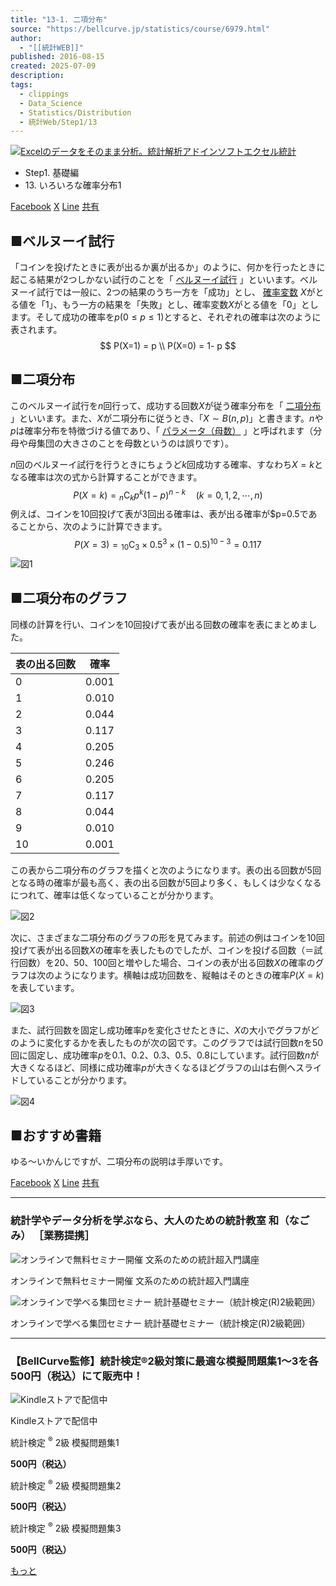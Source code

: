 ```yaml
---
title: "13-1. 二項分布"
source: "https://bellcurve.jp/statistics/course/6979.html"
author:
  - "[[統計WEB]]"
published: 2016-08-15
created: 2025-07-09
description: 
tags:
  - clippings
  - Data_Science
  - Statistics/Distribution
  - 統計Web/Step1/13
---
```

[![Excelのデータをそのまま分析。統計解析アドインソフトエクセル統計](https://bellcurve.jp/statistics/wp-content/uploads/2024/09/statistics03-b_ver3.png "Excelのデータをそのまま分析。統計解析アドインソフトエクセル統計")](https://bellcurve.jp/ex/)

- Step1. 基礎編
- 13\. いろいろな確率分布1

[Facebook](https://bellcurve.jp/#facebook "Facebook") [X](https://bellcurve.jp/#x "X") [Line](https://bellcurve.jp/#line "Line") [共有](https://www.addtoany.com/share#url=https%3A%2F%2Fbellcurve.jp%2Fstatistics%2Fcourse%2F6979.html&title=13-1.%20%E4%BA%8C%E9%A0%85%E5%88%86%E5%B8%83)

## ■ベルヌーイ試行

「コインを投げたときに表が出るか裏が出るか」のように、何かを行ったときに起こる結果が2つしかない試行のことを「 [ベルヌーイ試行](https://bellcurve.jp/statistics/glossary/1010.html) 」といいます。ベルヌーイ試行では一般に、2つの結果のうち一方を「成功」とし、 [確率変数](https://bellcurve.jp/statistics/glossary/807.html) $X$がとる値を「1」、もう一方の結果を「失敗」とし、確率変数$X$がとる値を「0」とします。そして成功の確率を$p (0 \le p \le 1)$とすると、それぞれの確率は次のように表されます。
$$
P(X=1) = p \\
P(X=0) = 1- p
$$
## ■二項分布

このベルヌーイ試行を$n$回行って、成功する回数$X$が従う確率分布を「 [二項分布](https://bellcurve.jp/statistics/glossary/426.html) 」といいます。また、$X$が二項分布に従うとき、「$X \sim B(n,p)$」と書きます。$n$や$p$は確率分布を特徴づける値であり、「 [パラメータ（母数）](https://bellcurve.jp/statistics/glossary/805.html) 」と呼ばれます（分母や母集団の大きさのことを母数というのは誤りです）。

$n$回のベルヌーイ試行を行うときにちょうど$k$回成功する確率、すなわち$X=k$となる確率は次の式から計算することができます。
$$
P(X=k) = {}_{n} \mathrm{C}_{k} p^{k}(1-p)^{n-k} \quad (k=0,1,2, \cdots ,n)
$$
例えば、コインを10回投げて表が3回出る確率は、表が出る確率が$p=0.5であることから、次のように計算できます。
$$
P(X=3) = {}_{10} \mathrm{C}_{3} \times 0.5^{3} \times (1-0.5)^{10-3} = 0.117
$$
![図1](https://bellcurve.jp/statistics/wp-content/uploads/2016/08/795316b92fc766b0181f6fef074f03fa-5.png)

## ■二項分布のグラフ

同様の計算を行い、コインを10回投げて表が出る回数の確率を表にまとめました。

| 表の出る回数 | 確率 |
| --- | --- |
| 0 | 0.001 |
| 1 | 0.010 |
| 2 | 0.044 |
| 3 | 0.117 |
| 4 | 0.205 |
| 5 | 0.246 |
| 6 | 0.205 |
| 7 | 0.117 |
| 8 | 0.044 |
| 9 | 0.010 |
| 10 | 0.001 |

この表から二項分布のグラフを描くと次のようになります。表の出る回数が5回となる時の確率が最も高く、表の出る回数が5回より多く、もしくは少なくなるにつれて、確率は低くなっていることが分かります。

![図2](https://bellcurve.jp/statistics/wp-content/uploads/2016/08/2b530e80c7d0de90885e285c5d798063-5.png)

次に、さまざまな二項分布のグラフの形を見てみます。前述の例はコインを10回投げて表が出る回数$X$の確率を表したものでしたが、コインを投げる回数（＝試行回数）を20、50、100回と増やした場合、コインの表が出る回数$X$の確率のグラフは次のようになります。横軸は成功回数を、縦軸はそのときの確率$P(X=k)$を表しています。

![図3](https://bellcurve.jp/statistics/wp-content/uploads/2016/08/c8856789ec11ab8b1013037cef6929f9-8.png)

また、試行回数を固定し成功確率$p$を変化させたときに、$X$の大小でグラフがどのように変化するかを表したものが次の図です。このグラフでは試行回数$n$を50回に固定し、成功確率$p$を0.1、0.2、0.3、0.5、0.8にしています。試行回数$n$が大きくなるほど、同様に成功確率$p$が大きくなるほどグラフの山は右側へスライドしていることが分かります。

![図4](https://bellcurve.jp/statistics/wp-content/uploads/2016/08/3a4f695a458cb0ac0aceaa2eb13ac2dd-5.png)

## ■おすすめ書籍

ゆる～いかんじですが、二項分布の説明は手厚いです。

[Facebook](https://bellcurve.jp/#facebook "Facebook") [X](https://bellcurve.jp/#x "X") [Line](https://bellcurve.jp/#line "Line") [共有](https://www.addtoany.com/share#url=https%3A%2F%2Fbellcurve.jp%2Fstatistics%2Fcourse%2F6979.html&title=13-1.%20%E4%BA%8C%E9%A0%85%E5%88%86%E5%B8%83)

---

### 統計学やデータ分析を学ぶなら、大人のための統計教室 和（なごみ） ［業務提携］

![オンラインで無料セミナー開催 文系のための統計超入門講座](https://bellcurve.jp/statistics/wp-content/uploads/2025/05/toukeicyounyumon.png)

オンラインで無料セミナー開催 文系のための統計超入門講座

![オンラインで学べる集団セミナー 統計基礎セミナー（統計検定(R)2級範囲）](https://bellcurve.jp/statistics/wp-content/uploads/2025/05/toukeikiso.png)

オンラインで学べる集団セミナー 統計基礎セミナー（統計検定(R)2級範囲）

---

### 【BellCurve監修】統計検定®2級対策に最適な模擬問題集1～3を各500円（税込）にて販売中！

![Kindleストアで配信中](https://bellcurve.jp/statistics/wp-content/uploads/2018/07/bnr_kindle.png)

Kindleストアで配信中

統計検定 <sup>®</sup> 2級 模擬問題集1

**500円（税込）**  

統計検定 <sup>®</sup> 2級 模擬問題集2

**500円（税込）**  

統計検定 <sup>®</sup> 2級 模擬問題集3

**500円（税込）**  

[もっと](https://bellcurve.jp/statistics/course/#addtoany "すべてを表示")